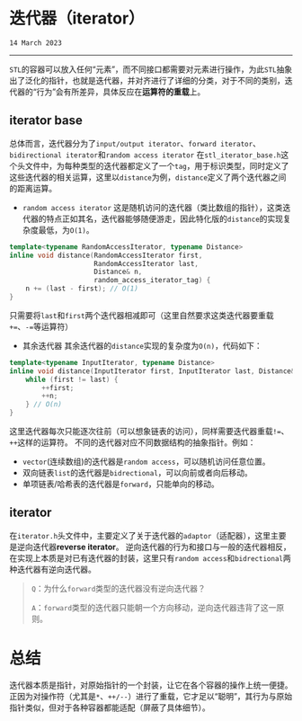 # 迭代器（iterator）

`14 March 2023`

----

`STL`的容器可以放入任何“元素”，而不同接口都需要对元素进行操作，为此`STL`抽象出了泛化的指针，也就是迭代器，并对齐进行了详细的分类，对于不同的类别，迭代器的“行为”会有所差异，具体反应在**运算符的重载**上。

## iterator base
总体而言，迭代器分为了`input/output iterator`、`forward iterator`、`bidirectional iterator`和`random access iterator`
在`stl_iterator_base.h`这个头文件中，为每种类型的迭代器都定义了一个`tag`，用于标识类型，同时定义了这些迭代器的相关运算，这里以`distance`为例，`distance`定义了两个迭代器之间的距离运算。
* `random access iterator` 这是随机访问的迭代器（类比数组的指针），这类迭代器的特点正如其名，迭代器能够随便游走，因此特化版的`distance`的实现复杂度最低，为`O(1)`。
```c++
template<typename RandomAccessIterator, typename Distance>
inline void distance(RandomAccessIterator first, 
	                 RandomAccessIterator last,
	                 Distance& n,
	                 random_access_iterator_tag) {
	n += (last - first); // O(1)
}
```
只需要将`last`和`first`两个迭代器相减即可（这里自然要求这类迭代器要重载`+=`、`-=`等运算符）
* 其余迭代器
其余迭代器的`distance`实现的复杂度为`O(n)`，代码如下：
```c++
template<typename InputIterator, typename Distance>
inline void distance(InputIterator first, InputIterator last, Distance& n, input_iterator_tag) {
	while (first != last) {
		++first;
		++n;
	} // O(n)
}
```
这里迭代器每次只能逐次往前（可以想象链表的访问），同样需要迭代器重载`!=`、`++`这样的运算符。
不同的迭代器对应不同数据结构的抽象指针。例如：
* `vector`(连续数组)的迭代器是`random access`，可以随机访问任意位置。
* 双向链表`list`的迭代器是`bidrectional`，可以向前或者向后移动。
* 单项链表/哈希表的迭代器是`forward`，只能单向的移动。
## iterator
在`iterator.h`头文件中，主要定义了关于迭代器的`adaptor`（适配器），这里主要是逆向迭代器**reverse iterator**。
逆向迭代器的行为和接口与一般的迭代器相反，在实现上本质是对已有迭代器的封装，这里只有`random access`和`bidrectional`两种迭代器有逆向迭代器。
>`Q`：为什么`forward`类型的迭代器没有逆向迭代器？
>
>`A`：`forward`类型的迭代器只能朝一个方向移动，逆向迭代器违背了这一原则。

# 总结
迭代器本质是指针，对原始指针的一个封装，让它在各个容器的操作上统一便捷。正因为对操作符（尤其是`*`、`++/--`）进行了重载，它才足以“聪明”，其行为与原始指针类似，但对于各种容器都能适配（屏蔽了具体细节）。